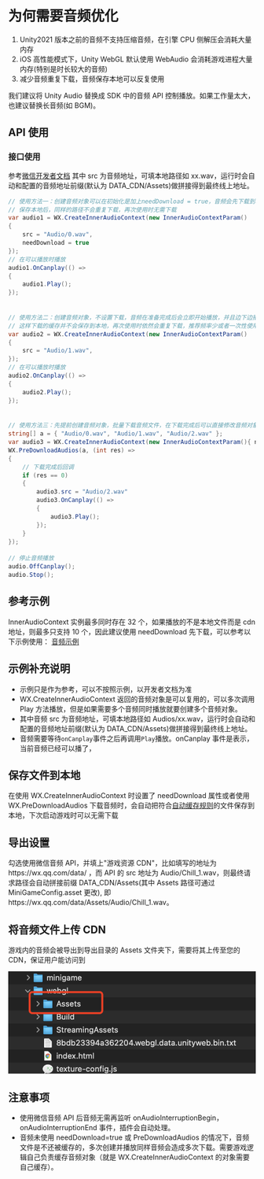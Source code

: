 # 为何需要音频优化

1. Unity2021 版本之前的音频不支持压缩音频，在引擎 CPU 侧解压会消耗大量内存
2. iOS 高性能模式下，Unity WebGL 默认使用 WebAudio 会消耗游戏进程大量内存(特别是时长较大的音频)
3. 减少音频重复下载，音频保存本地可以反复使用

我们建议将 Unity Audio 替换成 SDK 中的音频 API 控制播放。如果工作量太大，也建议替换长音频(如 BGM)。

## API 使用

### 接口使用

参考[微信开发者文档](https://developers.weixin.qq.com/minigame/dev/api/media/audio/InnerAudioContext.html)
其中 src 为音频地址，可填本地路径如 xx.wav，运行时会自动和配置的音频地址前缀(默认为 DATA_CDN/Assets)做拼接得到最终线上地址。

```c#
// 使用方法一：创建音频对象可以在初始化是加上needDownload = true，音频会先下载到本地，然后再播放
// 保存本地后，同样的路径不会重复下载，再次使用时无需下载
var audio1 = WX.CreateInnerAudioContext(new InnerAudioContextParam()
{
    src = "Audio/0.wav",
    needDownload = true
});
// 在可以播放时播放
audio1.OnCanplay(() =>
{
    audio1.Play();
});


// 使用方法二：创建音频对象，不设置下载，音频在准备完成后会立即开始播放，并且边下边播
// 这样下载的缓存并不会保存到本地，再次使用时依然会重复下载，推荐频率少或者一次性使用的音频这样处理
var audio2 = WX.CreateInnerAudioContext(new InnerAudioContextParam()
{
    src = "Audio/1.wav",
});
// 在可以播放时播放
audio2.OnCanplay(() =>
{
    audio2.Play();
});


// 使用方法三：先提前创建音频对象，批量下载音频文件，在下载完成后可以直接修改音频对象的src并播放
string[] a = { "Audio/0.wav", "Audio/1.wav", "Audio/2.wav" };
var audio3 = WX.CreateInnerAudioContext(new InnerAudioContextParam(){ needDownload = true });
WX.PreDownloadAudios(a, (int res) =>
{
    // 下载完成后回调
    if (res == 0)
    {
        audio3.src = "Audio/2.wav"
        audio3.OnCanplay(() =>
        {
            audio3.Play();
        });
    }
});

// 停止音频播放
audio.OffCanplay();
audio.Stop();
```

## 参考示例

InnerAudioContext 实例最多同时存在 32 个，如果播放的不是本地文件而是 cdn 地址，则最多只支持 10 个，因此建议使用 needDownload 先下载，可以参考以下示例使用：
[音频示例](https://github.com/wechat-miniprogram/minigame-unity-webgl-transform/blob/main/Demo/API/Assets/Scripts/AudioManager.cs)

## 示例补充说明

- 示例只是作为参考，可以不按照示例，以开发者文档为准
- WX.CreateInnerAudioContext 返回的音频对象是可以复用的，可以多次调用 Play 方法播放，但是如果需要多个音频同时播放就要创建多个音频对象。
- 其中音频 src 为音频地址，可填本地路径如 Audios/xx.wav，运行时会自动和配置的音频地址前缀(默认为 DATA_CDN/Assets)做拼接得到最终线上地址。
- 音频需要等待`onCanplay`事件之后再调用`Play`播放。onCanplay 事件是表示，当前音频已经可以播了，

## 保存文件到本地

在使用 WX.CreateInnerAudioContext 时设置了 needDownload 属性或者使用 WX.PreDownloadAudios 下载音频时，会自动把符合[自动缓存规则](https://github.com/wechat-miniprogram/minigame-unity-webgl-transform/blob/main/Design/FileCache.md#%E4%BA%8C%E5%93%AA%E4%BA%9B%E8%B5%84%E6%BA%90%E4%BC%9A%E8%87%AA%E5%8A%A8%E7%BC%93%E5%AD%98)的文件保存到本地，下次启动游戏时可以无需下载

## 导出设置

勾选使用微信音频 API，并填上"游戏资源 CDN"，比如填写的地址为https://wx.qq.com/data/ ，而 API 的 src 地址为 Audio/Chill_1.wav，则最终请求路径会自动拼接前缀 DATA_CDN/Assets(其中 Assets 路径可通过 MiniGameConfig.asset 更改), 即https://wx.qq.com/data/Assets/Audio/Chill_1.wav。

## 将音频文件上传 CDN

游戏内的音频会被导出到导出目录的 Assets 文件夹下，需要将其上传至您的 CDN，保证用户能访问到

![avatar](../image/assets2.png)

## 注意事项

- 使用微信音频 API 后音频无需再监听 onAudioInterruptionBegin，onAudioInterruptionEnd 事件，插件会自动处理。
- 音频未使用 needDownload=true 或 PreDownloadAudios 的情况下，音频文件是不还被缓存的，多次创建并播放同样音频会造成多次下载。需要游戏逻辑自己负责缓存音频对象（就是 WX.CreateInnerAudioContext 的对象需要自己缓存）。
